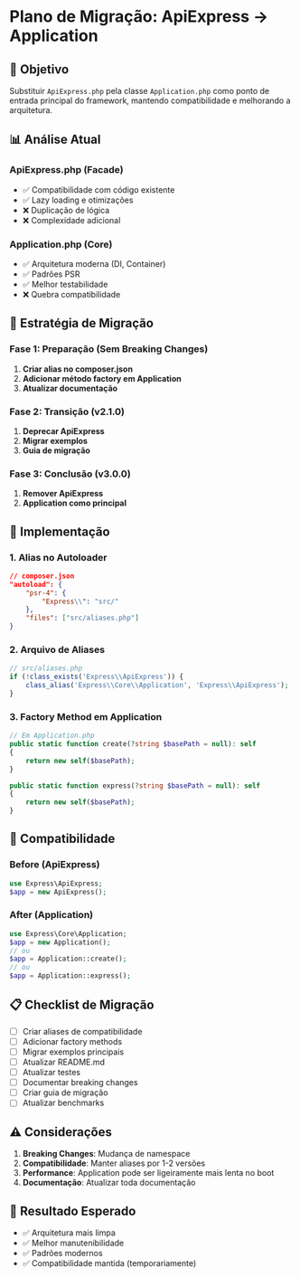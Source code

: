 # Plano de Migração: ApiExpress → Application

## 🎯 Objetivo
Substituir `ApiExpress.php` pela classe `Application.php` como ponto de entrada principal do framework, mantendo compatibilidade e melhorando a arquitetura.

## 📊 Análise Atual

### ApiExpress.php (Facade)
- ✅ Compatibilidade com código existente
- ✅ Lazy loading e otimizações
- ❌ Duplicação de lógica
- ❌ Complexidade adicional

### Application.php (Core)
- ✅ Arquitetura moderna (DI, Container)
- ✅ Padrões PSR
- ✅ Melhor testabilidade
- ❌ Quebra compatibilidade

## 🚀 Estratégia de Migração

### Fase 1: Preparação (Sem Breaking Changes)
1. **Criar alias no composer.json**
2. **Adicionar método factory em Application**
3. **Atualizar documentação**

### Fase 2: Transição (v2.1.0)
1. **Deprecar ApiExpress**
2. **Migrar exemplos**
3. **Guia de migração**

### Fase 3: Conclusão (v3.0.0)
1. **Remover ApiExpress**
2. **Application como principal**

## 📝 Implementação

### 1. Alias no Autoloader
```json
// composer.json
"autoload": {
    "psr-4": {
        "Express\\": "src/"
    },
    "files": ["src/aliases.php"]
}
```

### 2. Arquivo de Aliases
```php
// src/aliases.php
if (!class_exists('Express\\ApiExpress')) {
    class_alias('Express\\Core\\Application', 'Express\\ApiExpress');
}
```

### 3. Factory Method em Application
```php
// Em Application.php
public static function create(?string $basePath = null): self
{
    return new self($basePath);
}

public static function express(?string $basePath = null): self
{
    return new self($basePath);
}
```

## 🔄 Compatibilidade

### Before (ApiExpress)
```php
use Express\ApiExpress;
$app = new ApiExpress();
```

### After (Application)
```php
use Express\Core\Application;
$app = new Application();
// ou
$app = Application::create();
// ou
$app = Application::express();
```

## 📋 Checklist de Migração

- [ ] Criar aliases de compatibilidade
- [ ] Adicionar factory methods
- [ ] Migrar exemplos principais
- [ ] Atualizar README.md
- [ ] Atualizar testes
- [ ] Documentar breaking changes
- [ ] Criar guia de migração
- [ ] Atualizar benchmarks

## ⚠️ Considerações

1. **Breaking Changes**: Mudança de namespace
2. **Compatibilidade**: Manter aliases por 1-2 versões
3. **Performance**: Application pode ser ligeiramente mais lenta no boot
4. **Documentação**: Atualizar toda documentação

## 🎯 Resultado Esperado

- ✅ Arquitetura mais limpa
- ✅ Melhor manutenibilidade
- ✅ Padrões modernos
- ✅ Compatibilidade mantida (temporariamente)
